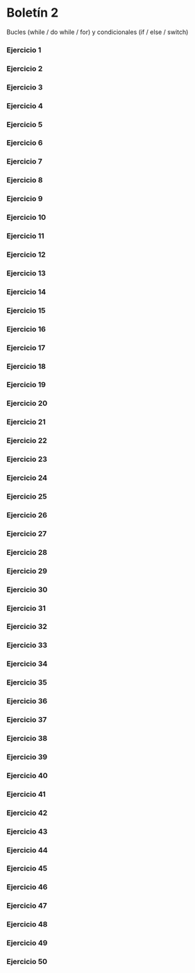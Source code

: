 # Boletín 2

<!-- VERSIÓN SIN ENUNCIADOS -->

<tldr>Bucles (while / do while / for) y condicionales (if / else / switch)</tldr>

### Ejercicio 1

<code-block src="./Boletin_2/Ejercicio_01.c" lang="C" collapsible="true" collapsed-title="Mostrar Solución"/>

### Ejercicio 2

<code-block src="./Boletin_2/Ejercicio_02.c" lang="C" collapsible="true" collapsed-title="Mostrar Solución"/>

### Ejercicio 3

<code-block src="./Boletin_2/Ejercicio_03.c" lang="C" collapsible="true" collapsed-title="Mostrar Solución"/>

### Ejercicio 4

<code-block src="./Boletin_2/Ejercicio_04.c" lang="C" collapsible="true" collapsed-title="Mostrar Solución"/>

### Ejercicio 5

<code-block src="./Boletin_2/Ejercicio_05.c" lang="C" collapsible="true" collapsed-title="Mostrar Solución"/>

### Ejercicio 6

<code-block src="./Boletin_2/Ejercicio_06.c" lang="C" collapsible="true" collapsed-title="Mostrar Solución"/>

### Ejercicio 7

<code-block src="./Boletin_2/Ejercicio_07.c" lang="C" collapsible="true" collapsed-title="Mostrar Solución"/>

### Ejercicio 8

<code-block src="./Boletin_2/Ejercicio_08.c" lang="C" collapsible="true" collapsed-title="Mostrar Solución"/>

### Ejercicio 9

<code-block src="./Boletin_2/Ejercicio_09.c" lang="C" collapsible="true" collapsed-title="Mostrar Solución"/>

### Ejercicio 10

<code-block src="./Boletin_2/Ejercicio_10.c" lang="C" collapsible="true" collapsed-title="Mostrar Solución"/>

### Ejercicio 11

<code-block src="./Boletin_2/Ejercicio_11.c" lang="C" collapsible="true" collapsed-title="Mostrar Solución"/>

### Ejercicio 12

<code-block src="./Boletin_2/Ejercicio_12.c" lang="C" collapsible="true" collapsed-title="Mostrar Solución"/>

### Ejercicio 13

<code-block src="./Boletin_2/Ejercicio_13.c" lang="C" collapsible="true" collapsed-title="Mostrar Solución"/>

### Ejercicio 14

<code-block src="./Boletin_2/Ejercicio_14.c" lang="C" collapsible="true" collapsed-title="Mostrar Solución"/>

### Ejercicio 15

<code-block src="./Boletin_2/Ejercicio_15.c" lang="C" collapsible="true" collapsed-title="Mostrar Solución"/>

### Ejercicio 16

<code-block src="./Boletin_2/Ejercicio_16.c" lang="C" collapsible="true" collapsed-title="Mostrar Solución"/>

### Ejercicio 17

<code-block src="./Boletin_2/Ejercicio_17.c" lang="C" collapsible="true" collapsed-title="Mostrar Solución"/>

### Ejercicio 18

<code-block src="./Boletin_2/Ejercicio_18.c" lang="C" collapsible="true" collapsed-title="Mostrar Solución"/>

### Ejercicio 19

<code-block src="./Boletin_2/Ejercicio_19.c" lang="C" collapsible="true" collapsed-title="Mostrar Solución"/>

### Ejercicio 20

<code-block src="./Boletin_2/Ejercicio_20.c" lang="C" collapsible="true" collapsed-title="Mostrar Solución"/>

### Ejercicio 21

<code-block src="./Boletin_2/Ejercicio_21.c" lang="C" collapsible="true" collapsed-title="Mostrar Solución"/>

### Ejercicio 22

<code-block src="./Boletin_2/Ejercicio_22.c" lang="C" collapsible="true" collapsed-title="Mostrar Solución"/>

### Ejercicio 23

<code-block src="./Boletin_2/Ejercicio_23.c" lang="C" collapsible="true" collapsed-title="Mostrar Solución"/>

### Ejercicio 24

<code-block src="./Boletin_2/Ejercicio_24.c" lang="C" collapsible="true" collapsed-title="Mostrar Solución"/>

### Ejercicio 25

<code-block src="./Boletin_2/Ejercicio_25.c" lang="C" collapsible="true" collapsed-title="Mostrar Solución"/>

### Ejercicio 26

<code-block src="./Boletin_2/Ejercicio_26.c" lang="C" collapsible="true" collapsed-title="Mostrar Solución"/>

### Ejercicio 27

<code-block src="./Boletin_2/Ejercicio_27.c" lang="C" collapsible="true" collapsed-title="Mostrar Solución"/>

### Ejercicio 28

<code-block src="./Boletin_2/Ejercicio_28.c" lang="C" collapsible="true" collapsed-title="Mostrar Solución"/>

### Ejercicio 29

<code-block src="./Boletin_2/Ejercicio_29.c" lang="C" collapsible="true" collapsed-title="Mostrar Solución"/>

### Ejercicio 30

<code-block src="./Boletin_2/Ejercicio_30.c" lang="C" collapsible="true" collapsed-title="Mostrar Solución"/>

### Ejercicio 31

<code-block src="./Boletin_2/Ejercicio_31.c" lang="C" collapsible="true" collapsed-title="Mostrar Solución"/>

### Ejercicio 32

<code-block src="./Boletin_2/Ejercicio_32.c" lang="C" collapsible="true" collapsed-title="Mostrar Solución"/>

### Ejercicio 33

<code-block src="./Boletin_2/Ejercicio_33.c" lang="C" collapsible="true" collapsed-title="Mostrar Solución"/>

### Ejercicio 34

<code-block src="./Boletin_2/Ejercicio_34.c" lang="C" collapsible="true" collapsed-title="Mostrar Solución"/>

### Ejercicio 35

<code-block src="./Boletin_2/Ejercicio_35.c" lang="C" collapsible="true" collapsed-title="Mostrar Solución"/>

### Ejercicio 36

<code-block src="./Boletin_2/Ejercicio_36.c" lang="C" collapsible="true" collapsed-title="Mostrar Solución"/>

### Ejercicio 37

<code-block src="./Boletin_2/Ejercicio_37.c" lang="C" collapsible="true" collapsed-title="Mostrar Solución"/>

### Ejercicio 38

<code-block src="./Boletin_2/Ejercicio_38.c" lang="C" collapsible="true" collapsed-title="Mostrar Solución"/>

### Ejercicio 39

<code-block src="./Boletin_2/Ejercicio_39.c" lang="C" collapsible="true" collapsed-title="Mostrar Solución"/>

### Ejercicio 40

<code-block src="./Boletin_2/Ejercicio_40.c" lang="C" collapsible="true" collapsed-title="Mostrar Solución"/>

### Ejercicio 41

<code-block src="./Boletin_2/Ejercicio_41.c" lang="C" collapsible="true" collapsed-title="Mostrar Solución"/>

### Ejercicio 42

<code-block src="./Boletin_2/Ejercicio_42.c" lang="C" collapsible="true" collapsed-title="Mostrar Solución"/>

### Ejercicio 43

<code-block src="./Boletin_2/Ejercicio_43.c" lang="C" collapsible="true" collapsed-title="Mostrar Solución"/>

### Ejercicio 44

<code-block src="./Boletin_2/Ejercicio_44.c" lang="C" collapsible="true" collapsed-title="Mostrar Solución"/>

### Ejercicio 45

<code-block src="./Boletin_2/Ejercicio_45.c" lang="C" collapsible="true" collapsed-title="Mostrar Solución"/>

### Ejercicio 46

<code-block src="./Boletin_2/Ejercicio_46.c" lang="C" collapsible="true" collapsed-title="Mostrar Solución"/>

### Ejercicio 47

<code-block src="./Boletin_2/Ejercicio_47.c" lang="C" collapsible="true" collapsed-title="Mostrar Solución"/>

### Ejercicio 48

<code-block src="./Boletin_2/Ejercicio_48.c" lang="C" collapsible="true" collapsed-title="Mostrar Solución"/>

### Ejercicio 49

<code-block src="./Boletin_2/Ejercicio_49.c" lang="C" collapsible="true" collapsed-title="Mostrar Solución"/>

### Ejercicio 50

<code-block src="./Boletin_2/Ejercicio_50.c" lang="C" collapsible="true" collapsed-title="Mostrar Solución"/>
